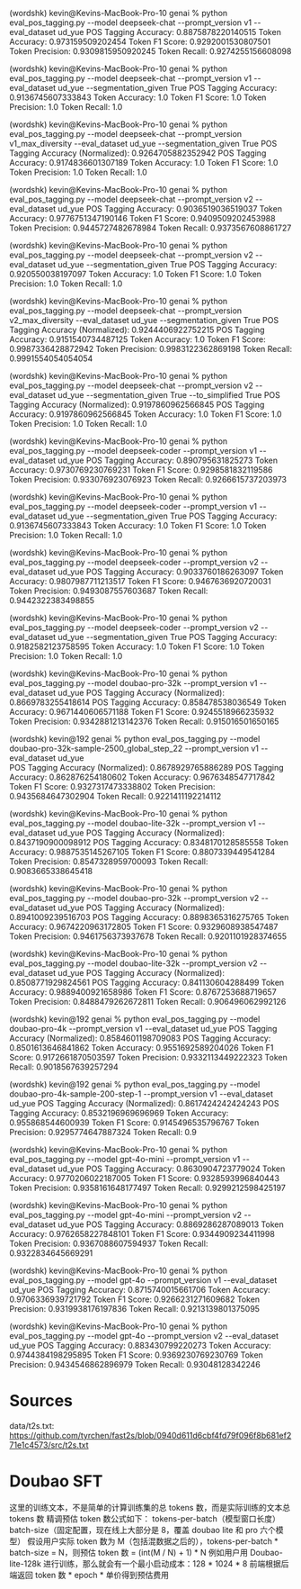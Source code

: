 (wordshk) kevin@Kevins-MacBook-Pro-10 genai % python eval_pos_tagging.py --model deepseek-chat --prompt_version v1 --eval_dataset ud_yue
POS Tagging Accuracy: 0.8875878220140515
Token Accuracy: 0.973159509202454
Token F1 Score: 0.9292001530807501
Token Precision: 0.9309815950920245
Token Recall: 0.9274255156608098

(wordshk) kevin@Kevins-MacBook-Pro-10 genai % python eval_pos_tagging.py --model deepseek-chat --prompt_version v1 --eval_dataset ud_yue --segmentation_given True
POS Tagging Accuracy: 0.9136745607333843
Token Accuracy: 1.0
Token F1 Score: 1.0
Token Precision: 1.0
Token Recall: 1.0

(wordshk) kevin@Kevins-MacBook-Pro-10 genai % python eval_pos_tagging.py --model deepseek-chat --prompt_version v1_max_diversity --eval_dataset ud_yue --segmentation_given True
POS Tagging Accuracy (Normalized): 0.9264705882352942
POS Tagging Accuracy: 0.9174836601307189
Token Accuracy: 1.0
Token F1 Score: 1.0
Token Precision: 1.0
Token Recall: 1.0

(wordshk) kevin@Kevins-MacBook-Pro-10 genai % python eval_pos_tagging.py --model deepseek-chat --prompt_version v2 --eval_dataset ud_yue
POS Tagging Accuracy: 0.9036519036519037
Token Accuracy: 0.9776751347190146
Token F1 Score: 0.9409509202453988
Token Precision: 0.9445727482678984
Token Recall: 0.9373567608861727

(wordshk) kevin@Kevins-MacBook-Pro-10 genai % python eval_pos_tagging.py --model deepseek-chat --prompt_version v2 --eval_dataset ud_yue --segmentation_given True
POS Tagging Accuracy: 0.920550038197097
Token Accuracy: 1.0
Token F1 Score: 1.0
Token Precision: 1.0
Token Recall: 1.0

(wordshk) kevin@Kevins-MacBook-Pro-10 genai % python eval_pos_tagging.py --model deepseek-chat --prompt_version v2_max_diversity --eval_dataset ud_yue --segmentation_given True
POS Tagging Accuracy (Normalized): 0.9244406922752215
POS Tagging Accuracy: 0.9151540734487125
Token Accuracy: 1.0
Token F1 Score: 0.9987336428872942
Token Precision: 0.9983122362869198
Token Recall: 0.9991554054054054

(wordshk) kevin@Kevins-MacBook-Pro-10 genai % python eval_pos_tagging.py --model deepseek-chat --prompt_version v2 --eval_dataset ud_yue --segmentation_given True --to_simplified True
POS Tagging Accuracy (Normalized): 0.9197860962566845
POS Tagging Accuracy: 0.9197860962566845
Token Accuracy: 1.0
Token F1 Score: 1.0
Token Precision: 1.0
Token Recall: 1.0

(wordshk) kevin@Kevins-MacBook-Pro-10 genai % python eval_pos_tagging.py --model deepseek-coder --prompt_version v1 --eval_dataset ud_yue
POS Tagging Accuracy: 0.890795631825273
Token Accuracy: 0.9730769230769231
Token F1 Score: 0.9298581832119586
Token Precision: 0.933076923076923
Token Recall: 0.9266615737203973

(wordshk) kevin@Kevins-MacBook-Pro-10 genai % python eval_pos_tagging.py --model deepseek-coder --prompt_version v1 --eval_dataset ud_yue --segmentation_given True
POS Tagging Accuracy: 0.9136745607333843
Token Accuracy: 1.0
Token F1 Score: 1.0
Token Precision: 1.0
Token Recall: 1.0

(wordshk) kevin@Kevins-MacBook-Pro-10 genai % python eval_pos_tagging.py --model deepseek-coder --prompt_version v2 --eval_dataset ud_yue
POS Tagging Accuracy: 0.9033760186263097
Token Accuracy: 0.9807987711213517
Token F1 Score: 0.9467636920720031
Token Precision: 0.9493087557603687
Token Recall: 0.9442322383498855

(wordshk) kevin@Kevins-MacBook-Pro-10 genai % python eval_pos_tagging.py --model deepseek-coder --prompt_version v2 --eval_dataset ud_yue --segmentation_given True
POS Tagging Accuracy: 0.9182582123758595
Token Accuracy: 1.0
Token F1 Score: 1.0
Token Precision: 1.0
Token Recall: 1.0


(wordshk) kevin@Kevins-MacBook-Pro-10 genai % python eval_pos_tagging.py --model doubao-pro-32k --prompt_version v1 --eval_dataset ud_yue
POS Tagging Accuracy (Normalized): 0.8669783255418614
POS Tagging Accuracy: 0.858478538036549
Token Accuracy: 0.9671440606571188
Token F1 Score: 0.9245518966235932
Token Precision: 0.9342881213142376
Token Recall: 0.915016501650165

(wordshk) kevin@192 genai % python eval_pos_tagging.py --model doubao-pro-32k-sample-2500_global_step_22 --prompt_version v1 --eval_dataset ud_yue           
POS Tagging Accuracy (Normalized): 0.8678929765886289
POS Tagging Accuracy: 0.862876254180602
Token Accuracy: 0.9676348547717842
Token F1 Score: 0.9327317473338802
Token Precision: 0.9435684647302904
Token Recall: 0.9221411192214112

(wordshk) kevin@Kevins-MacBook-Pro-10 genai % python eval_pos_tagging.py --model doubao-lite-32k --prompt_version v1 --eval_dataset ud_yue
POS Tagging Accuracy (Normalized): 0.8437190900098912
POS Tagging Accuracy: 0.8348170128585558
Token Accuracy: 0.9887535145267105
Token F1 Score: 0.8807339449541284
Token Precision: 0.8547328959700093
Token Recall: 0.9083665338645418

(wordshk) kevin@Kevins-MacBook-Pro-10 genai % python eval_pos_tagging.py --model doubao-pro-32k --prompt_version v2 --eval_dataset ud_yue
POS Tagging Accuracy (Normalized): 0.8941009239516703
POS Tagging Accuracy: 0.8898365316275765
Token Accuracy: 0.9674220963172805
Token F1 Score: 0.9329608938547487
Token Precision: 0.9461756373937678
Token Recall: 0.9201101928374655


(wordshk) kevin@Kevins-MacBook-Pro-10 genai % python eval_pos_tagging.py --model doubao-lite-32k --prompt_version v2 --eval_dataset ud_yue
POS Tagging Accuracy (Normalized): 0.8508771929824561
POS Tagging Accuracy: 0.841130604288499
Token Accuracy: 0.9889400921658986
Token F1 Score: 0.8767253688719657
Token Precision: 0.8488479262672811
Token Recall: 0.906496062992126


(wordshk) kevin@192 genai % python eval_pos_tagging.py --model doubao-pro-4k --prompt_version v1 --eval_dataset ud_yue
POS Tagging Accuracy (Normalized): 0.8584601198709083
POS Tagging Accuracy: 0.8501613646841862
Token Accuracy: 0.9551692589204026
Token F1 Score: 0.9172661870503597
Token Precision: 0.9332113449222323
Token Recall: 0.9018567639257294

(wordshk) kevin@192 genai % python eval_pos_tagging.py --model doubao-pro-4k-sample-200-step-1 --prompt_version v1 --eval_dataset ud_yue
POS Tagging Accuracy (Normalized): 0.8617424242424243
POS Tagging Accuracy: 0.8532196969696969
Token Accuracy: 0.955868544600939
Token F1 Score: 0.9145496535796767
Token Precision: 0.9295774647887324
Token Recall: 0.9


(wordshk) kevin@Kevins-MacBook-Pro-10 genai % python eval_pos_tagging.py --model gpt-4o-mini --prompt_version v1 --eval_dataset ud_yue
POS Tagging Accuracy: 0.8630904723779024
Token Accuracy: 0.9770206022187005
Token F1 Score: 0.9328593996840443
Token Precision: 0.9358161648177497
Token Recall: 0.9299212598425197

(wordshk) kevin@Kevins-MacBook-Pro-10 genai % python eval_pos_tagging.py --model gpt-4o-mini --prompt_version v2 --eval_dataset ud_yue
POS Tagging Accuracy: 0.8869286287089013
Token Accuracy: 0.9762658227848101
Token F1 Score: 0.9344909234411998
Token Precision: 0.9367088607594937
Token Recall: 0.9322834645669291

(wordshk) kevin@Kevins-MacBook-Pro-10 genai % python eval_pos_tagging.py --model gpt-4o --prompt_version v1 --eval_dataset ud_yue
POS Tagging Accuracy: 0.8715740015661706
Token Accuracy: 0.9706336939721792
Token F1 Score: 0.9266231271609682
Token Precision: 0.9319938176197836
Token Recall: 0.9213139801375095

(wordshk) kevin@Kevins-MacBook-Pro-10 genai % python eval_pos_tagging.py --model gpt-4o --prompt_version v2 --eval_dataset ud_yue
POS Tagging Accuracy: 0.883430799220273
Token Accuracy: 0.9744384198295895
Token F1 Score: 0.9369230769230769
Token Precision: 0.9434546862896979
Token Recall: 0.93048128342246


# Sources

data/t2s.txt: https://github.com/tyrchen/fast2s/blob/0940d611d6cbf4fd79f096f8b681ef271e1c4573/src/t2s.txt

# Doubao SFT

这里的训练文本，不是简单的计算训练集的总 tokens 数，而是实际训练的文本总 tokens 数
精调预估 token 数公式如下：
tokens-per-batch（模型窗口长度）
batch-size（固定配置，现在线上大部分是 8，覆盖 doubao lite 和 pro 六个模型）
假设用户实际 token 数为 M（包括混数据之后的），tokens-per-batch * batch-size = N，则预估 token 数 = (int(M / N) + 1) * N
例如用户用 Doubao-lite-128k 进行训练，那么就会有一个最小启动成本：128 * 1024 * 8
前端根据后端返回 token 数 * epoch * 单价得到预估费用
